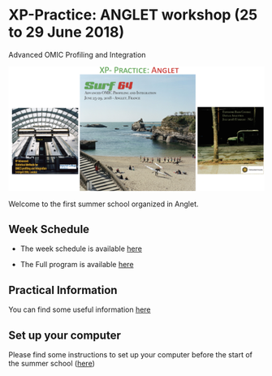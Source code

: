 # XP-Practice: ANGLET workshop (25 to 29 June 2018)
Advanced OMIC Profiling and Integration

![](IMAGES/Surf64_small_image.png)

Welcome to the first summer school organized in Anglet. 

## Week Schedule

- The week schedule is available 
[here](IMAGES/Week_schedule.pdf)

- The Full program is available [here](IMAGES/Full_Surf64_brochure_final.pdf)



## Practical Information

You can find some useful information  [here](Information.md)

## Set up your computer 

Please find some instructions to set up your computer before the start of the summer school ([here](Setup.md))

